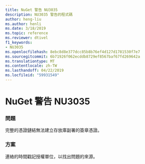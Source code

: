 ```yaml
---
title: NuGet 警告 NU3035
description: NU3035 警告的程式碼
author: heng-liu
ms.author: henli
ms.date: 3/18/2019
ms.topic: reference
ms.reviewer: dtivel
f1_keywords:
- NU3035
ms.openlocfilehash: 8ebc8d8e377dcc85b8b76ef4d127d1781530f7e7
ms.sourcegitcommit: 6b71926f062ecddb8729ef8567baf67fd269642a
ms.translationtype: MT
ms.contentlocale: zh-TW
ms.lasthandoff: 04/22/2019
ms.locfileid: "59931549"
---
```

# <a name="nuget-warning-nu3035"></a>NuGet 警告 NU3035

### <a name="issue"></a>問題

完整的憑證鏈結無法建立存放庫副署的簽章憑證。


### <a name="solution"></a>方案

連絡的時間戳記授權單位，以找出問題的來源。